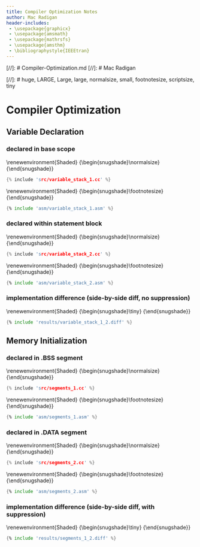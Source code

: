 ```yaml
---
title: Compiler Optimization Notes
author: Mac Radigan
header-includes:
 - \usepackage{graphicx}
 - \usepackage{amsmath}
 - \usepackage{mathrsfs}
 - \usepackage{amsthm}
 - \bibliographystyle{IEEEtran}
---
```

[//]: # Compiler-Optimization.md
[//]: # Mac Radigan

[//]: # huge, LARGE, Large, large, normalsize, small, footnotesize, scriptsize, tiny

# Compiler Optimization

## Variable Declaration

### declared in base scope

  \renewenvironment{Shaded} {\begin{snugshade}\normalsize} {\end{snugshade}}

~~~~~~~~~~~~~~~~~~~~~~~~~~~~~~~~~~~~~~~~~~{.cpp .numberLines}
{% include 'src/variable_stack_1.cc' %}
~~~~~~~~~~~~~~~~~~~~~~~~~~~~~~~~~~~~~~~~~~

  \renewenvironment{Shaded} {\begin{snugshade}\footnotesize} {\end{snugshade}}

~~~~~~~~~~~~~~~~~~~~~~~~~~~~~~~~~~~~~~~~~~{.asm .numberLines}
{% include 'asm/variable_stack_1.asm' %}
~~~~~~~~~~~~~~~~~~~~~~~~~~~~~~~~~~~~~~~~~~

### declared within statement block

  \renewenvironment{Shaded} {\begin{snugshade}\normalsize} {\end{snugshade}}

~~~~~~~~~~~~~~~~~~~~~~~~~~~~~~~~~~~~~~~~~~{.cpp .numberLines}
{% include 'src/variable_stack_2.cc' %}
~~~~~~~~~~~~~~~~~~~~~~~~~~~~~~~~~~~~~~~~~~

  \renewenvironment{Shaded} {\begin{snugshade}\footnotesize} {\end{snugshade}}

~~~~~~~~~~~~~~~~~~~~~~~~~~~~~~~~~~~~~~~~~~{.asm .numberLines}
{% include 'asm/variable_stack_2.asm' %}
~~~~~~~~~~~~~~~~~~~~~~~~~~~~~~~~~~~~~~~~~~

### implementation difference (side-by-side diff, no suppression)

  \renewenvironment{Shaded} {\begin{snugshade}\tiny} {\end{snugshade}}

~~~~~~~~~~~~~~~~~~~~~~~~~~~~~~~~~~~~~~~~~~{.asm .numberLines}
{% include 'results/variable_stack_1_2.diff' %}
~~~~~~~~~~~~~~~~~~~~~~~~~~~~~~~~~~~~~~~~~~

## Memory Initialization

### declared in .BSS segment

  \renewenvironment{Shaded} {\begin{snugshade}\normalsize} {\end{snugshade}}

~~~~~~~~~~~~~~~~~~~~~~~~~~~~~~~~~~~~~~~~~~{.cpp .numberLines}
{% include 'src/segments_1.cc' %}
~~~~~~~~~~~~~~~~~~~~~~~~~~~~~~~~~~~~~~~~~~

  \renewenvironment{Shaded} {\begin{snugshade}\footnotesize} {\end{snugshade}}

~~~~~~~~~~~~~~~~~~~~~~~~~~~~~~~~~~~~~~~~~~{.asm .numberLines}
{% include 'asm/segments_1.asm' %}
~~~~~~~~~~~~~~~~~~~~~~~~~~~~~~~~~~~~~~~~~~

### declared in .DATA segment

  \renewenvironment{Shaded} {\begin{snugshade}\normalsize} {\end{snugshade}}

~~~~~~~~~~~~~~~~~~~~~~~~~~~~~~~~~~~~~~~~~~{.cpp .numberLines}
{% include 'src/segments_2.cc' %}
~~~~~~~~~~~~~~~~~~~~~~~~~~~~~~~~~~~~~~~~~~

  \renewenvironment{Shaded} {\begin{snugshade}\footnotesize} {\end{snugshade}}

~~~~~~~~~~~~~~~~~~~~~~~~~~~~~~~~~~~~~~~~~~{.asm .numberLines}
{% include 'asm/segments_2.asm' %}
~~~~~~~~~~~~~~~~~~~~~~~~~~~~~~~~~~~~~~~~~~

### implementation difference (side-by-side diff, with suppression)

  \renewenvironment{Shaded} {\begin{snugshade}\tiny} {\end{snugshade}}

~~~~~~~~~~~~~~~~~~~~~~~~~~~~~~~~~~~~~~~~~~{.asm .numberLines}
{% include 'results/segments_1_2.diff' %}
~~~~~~~~~~~~~~~~~~~~~~~~~~~~~~~~~~~~~~~~~~

